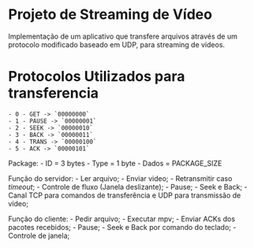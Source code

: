 # Projeto de Streaming de Vídeo

Implementação de um aplicativo que transfere arquivos através de um protocolo modificado baseado em UDP, para streaming de vídeos.
# Protocolos Utilizados para transferencia
    - 0 - GET -> `00000000`
    - 1 - PAUSE -> `00000001`
    - 2 - SEEK -> `00000010`
    - 3 - BACK -> `00000011`
    - 4 - TRANS -> `00000100` 
    - 5 - ACK -> `00000101`
    
Package:
    - ID = 3 bytes
    - Type = 1 byte
    - Dados = PACKAGE_SIZE
    
Função do servidor:
    - Ler arquivo;
    - Enviar video;
    - Retransmitir caso _timeout_;
    - Controle de fluxo (Janela deslizante);
    - Pause;
    - Seek e Back;
    - Canal TCP para comandos de transferência e UDP para transmissão de vídeo;
    
Função do cliente:
    - Pedir arquivo;
    - Executar mpv;
    - Enviar ACKs dos pacotes recebidos;
    - Pause;
    - Seek e Back por comando do teclado;
    - Controle de janela;
